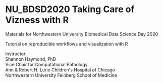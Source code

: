 # NU_BDSD2020 Taking Care of Vizness with R
Materials for Northwestern University Biomedical Data Science Day 2020  

Tutorial on reproducible workflows and visualization with R  

Instructor:  
Shannon Haymond, PhD  
Vice Chair for Computational Pathology   
Ann & Robert H. Lurie Children's Hospital of Chicago  
Northwestern University Feinberg School of Medicine  
